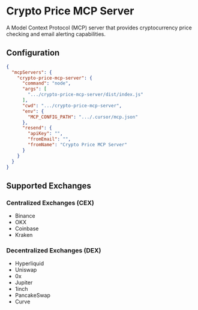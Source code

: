 # Crypto Price MCP Server

A Model Context Protocol (MCP) server that provides cryptocurrency price checking and email alerting capabilities.

## Configuration

```json
{
  "mcpServers": {
    "crypto-price-mcp-server": {
      "command": "node",
      "args": [
        ".../crypto-price-mcp-server/dist/index.js"
      ],
      "cwd": ".../crypto-price-mcp-server",
      "env": {
        "MCP_CONFIG_PATH": ".../.cursor/mcp.json"
      },
      "resend": {
        "apiKey": "",
        "fromEmail": "",
        "fromName": "Crypto Price MCP Server"
      }
    }
  }
}
```

## Supported Exchanges

### Centralized Exchanges (CEX)

- Binance
- OKX
- Coinbase
- Kraken

### Decentralized Exchanges (DEX)

- Hyperliquid
- Uniswap
- 0x
- Jupiter
- 1inch
- PancakeSwap
- Curve
